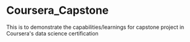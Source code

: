 # Coursera_Capstone
This is to demonstrate the capabilities/learnings for capstone project in Coursera's data science certification
